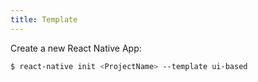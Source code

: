 ```yaml
---
title: Template
---
```


Create a new React Native App:

```bash
$ react-native init <ProjectName> --template ui-based
```
